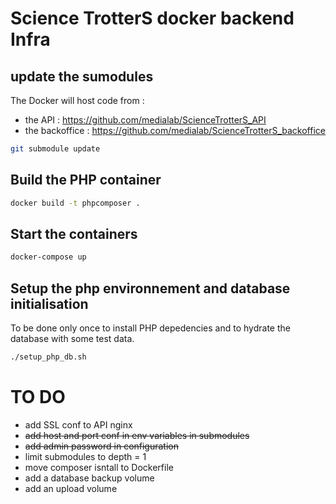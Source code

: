 # Science TrotterS docker backend Infra

## update the sumodules

The Docker will host code from :
- the API : https://github.com/medialab/ScienceTrotterS_API
- the backoffice : https://github.com/medialab/ScienceTrotterS_backoffice

```bash
git submodule update
```

## Build the PHP container

```bash
docker build -t phpcomposer .
```

## Start the containers

```bash
docker-compose up
```

## Setup the php environnement and database initialisation

To be done only once to install PHP depedencies and to hydrate the database with some test data.

```bash
./setup_php_db.sh
```

# TO DO 

- add SSL conf to API nginx
- ~~add host and port conf in env variables in submodules~~
- ~~add admin password in configuration~~
- limit submodules to depth = 1
- move composer isntall to Dockerfile
- add a database backup volume
- add an upload volume